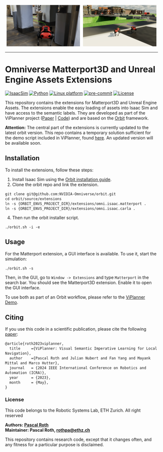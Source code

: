 <div style="display: flex;">
    <img src="docs/example_matterport.png" alt="Matterport Mesh" style="width: 48%; padding: 5px;">
    <img src="docs/example_carla.png" alt="Unreal Engine / Carla Mesh" style="width: 48%; padding: 5px;">
</div>

---

# Omniverse Matterport3D and Unreal Engine Assets Extensions

[![IsaacSim](https://img.shields.io/badge/IsaacSim-2023.1.0--hotfix.1-silver.svg)](https://docs.omniverse.nvidia.com/isaacsim/latest/overview.html)
[![Python](https://img.shields.io/badge/python-3.10-blue.svg)](https://docs.python.org/3/whatsnew/3.10.html)
[![Linux platform](https://img.shields.io/badge/platform-linux--64-orange.svg)](https://releases.ubuntu.com/20.04/)
[![pre-commit](https://img.shields.io/badge/pre--commit-enabled-brightgreen?logo=pre-commit&logoColor=white)](https://pre-commit.com/)
[![License](https://img.shields.io/badge/license-BSD--3-yellow.svg)](https://opensource.org/licenses/BSD-3-Clause)

This repository contains the extensions for Matterport3D and Unreal Engine Assets.
The extensions enable the easy loading of assets into Isaac Sim and have access to the semantic labels.
They are developed as part of the ViPlanner project ([Paper](https://arxiv.org/abs/2310.00982) | [Code](https://github.com/leggedrobotics/viplanner))
and are based on the [Orbit](https://isaac-orbit.github.io/) framework.

**Attention:**
The central part of the extensions is currently updated to the latest orbit version.
This repo contains a temporary solution sufficient for the demo script included in ViPlanner, found [here](https://github.com/leggedrobotics/viplanner/tree/main/omniverse).
An updated version will be available soon.


## Installation

To install the extensions, follow these steps:

1. Install Isaac Sim using the [Orbit installation guide](https://isaac-orbit.github.io/orbit/source/setup/installation.html).
2. Clone the orbit repo and link the extension.

```
git clone git@github.com:NVIDIA-Omniverse/orbit.git
cd orbit/source/extensions
ln -s {ORBIT_ENVS_PROJECT_DIR}/extensions/omni.isaac.matterport .
ln -s {ORBIT_ENVS_PROJECT_DIR}/extensions/omni.isaac.carla .
```

4. Then run the orbit installer script.

```
./orbit.sh -i -e
```

## Usage

For the Matterport extension, a GUI interface is available. To use it, start the simulation:

```
./orbit.sh -s
```

Then, in the GUI, go to `Window -> Extensions` and type `Matterport` in the search bar. You should see the Matterport3D extension.
Enable it to open the GUI interface.

To use both as part of an Orbit workflow, please refer to the [ViPlanner Demo](https://github.com/leggedrobotics/viplanner/tree/main/omniverse).


## <a name="CitingViPlanner"></a>Citing

If you use this code in a scientific publication, please cite the following [paper](https://arxiv.org/abs/2310.00982):
```
@article{roth2023viplanner,
  title     ={ViPlanner: Visual Semantic Imperative Learning for Local Navigation},
  author    ={Pascal Roth and Julian Nubert and Fan Yang and Mayank Mittal and Marco Hutter},
  journal   = {2024 IEEE International Conference on Robotics and Automation (ICRA)},
  year      = {2023},
  month     = {May},
}
```

### License

This code belongs to the Robotic Systems Lab, ETH Zurich.
All right reserved

**Authors: [Pascal Roth](https://github.com/pascal-roth)<br />
Maintainer: Pascal Roth, rothpa@ethz.ch**

This repository contains research code, except that it changes often, and any fitness for a particular purpose is disclaimed.
